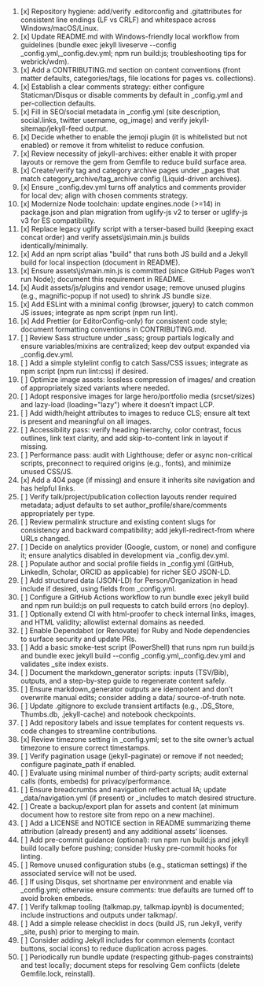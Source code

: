 1. [x] Repository hygiene: add/verify .editorconfig and .gitattributes for consistent line endings (LF vs CRLF) and whitespace across Windows/macOS/Linux.
2. [x] Update README.md with Windows-friendly local workflow from guidelines (bundle exec jekyll liveserve --config _config.yml,_config.dev.yml; npm run build:js; troubleshooting tips for webrick/wdm).
3. [x] Add a CONTRIBUTING.md section on content conventions (front matter defaults, categories/tags, file locations for pages vs. collections).
4. [x] Establish a clear comments strategy: either configure Staticman/Disqus or disable comments by default in _config.yml and per-collection defaults.
5. [x] Fill in SEO/social metadata in _config.yml (site description, social.links, twitter username, og_image) and verify jekyll-sitemap/jekyll-feed output.
6. [x] Decide whether to enable the jemoji plugin (it is whitelisted but not enabled) or remove it from whitelist to reduce confusion.
7. [x] Review necessity of jekyll-archives: either enable it with proper layouts or remove the gem from Gemfile to reduce build surface area.
8. [x] Create/verify tag and category archive pages under _pages that match category_archive/tag_archive config (Liquid-driven archives).
9. [x] Ensure _config.dev.yml turns off analytics and comments provider for local dev; align with chosen comments strategy.
10. [x] Modernize Node toolchain: update engines.node (>=14) in package.json and plan migration from uglify-js v2 to terser or uglify-js v3 for ES compatibility.
11. [x] Replace legacy uglify script with a terser-based build (keeping exact concat order) and verify assets\js\main.min.js builds identically/minimally.
12. [x] Add an npm script alias "build" that runs both JS build and a Jekyll build for local inspection (document in README).
13. [x] Ensure assets\js\main.min.js is committed (since GitHub Pages won’t run Node); document this requirement in README.
14. [x] Audit assets/js/plugins and vendor usage; remove unused plugins (e.g., magnific-popup if not used) to shrink JS bundle size.
15. [x] Add ESLint with a minimal config (browser, jquery) to catch common JS issues; integrate as npm script (npm run lint).
16. [x] Add Prettier (or EditorConfig-only) for consistent code style; document formatting conventions in CONTRIBUTING.md.
17. [ ] Review Sass structure under _sass; group partials logically and ensure variables/mixins are centralized; keep dev output expanded via _config.dev.yml.
18. [ ] Add a simple stylelint config to catch Sass/CSS issues; integrate as npm script (npm run lint:css) if desired.
19. [ ] Optimize image assets: lossless compression of images/ and creation of appropriately sized variants where needed.
20. [ ] Adopt responsive images for large hero/portfolio media (srcset/sizes) and lazy-load (loading="lazy") where it doesn’t impact LCP.
21. [ ] Add width/height attributes to images to reduce CLS; ensure alt text is present and meaningful on all images.
22. [ ] Accessibility pass: verify heading hierarchy, color contrast, focus outlines, link text clarity, and add skip-to-content link in layout if missing.
23. [ ] Performance pass: audit with Lighthouse; defer or async non-critical scripts, preconnect to required origins (e.g., fonts), and minimize unused CSS/JS.
24. [x] Add a 404 page (if missing) and ensure it inherits site navigation and has helpful links.
25. [ ] Verify talk/project/publication collection layouts render required metadata; adjust defaults to set author_profile/share/comments appropriately per type.
26. [ ] Review permalink structure and existing content slugs for consistency and backward compatibility; add jekyll-redirect-from where URLs changed.
27. [ ] Decide on analytics provider (Google, custom, or none) and configure it; ensure analytics disabled in development via _config.dev.yml.
28. [ ] Populate author and social profile fields in _config.yml (GitHub, LinkedIn, Scholar, ORCID as applicable) for richer SEO JSON-LD.
29. [ ] Add structured data (JSON-LD) for Person/Organization in head include if desired, using fields from _config.yml.
30. [ ] Configure a GitHub Actions workflow to run bundle exec jekyll build and npm run build:js on pull requests to catch build errors (no deploy).
31. [ ] Optionally extend CI with html-proofer to check internal links, images, and HTML validity; allowlist external domains as needed.
32. [ ] Enable Dependabot (or Renovate) for Ruby and Node dependencies to surface security and update PRs.
33. [ ] Add a basic smoke-test script (PowerShell) that runs npm run build:js and bundle exec jekyll build --config _config.yml,_config.dev.yml and validates _site index exists.
34. [ ] Document the markdown_generator scripts: inputs (TSV/Bib), outputs, and a step-by-step guide to regenerate content safely.
35. [ ] Ensure markdown_generator outputs are idempotent and don’t overwrite manual edits; consider adding a data/ source-of-truth note.
36. [ ] Update .gitignore to exclude transient artifacts (e.g., .DS_Store, Thumbs.db, .jekyll-cache) and notebook checkpoints.
37. [ ] Add repository labels and issue templates for content requests vs. code changes to streamline contributions.
38. [x] Review timezone setting in _config.yml; set to the site owner’s actual timezone to ensure correct timestamps.
39. [ ] Verify pagination usage (jekyll-paginate) or remove if not needed; configure paginate_path if enabled.
40. [ ] Evaluate using minimal number of third-party scripts; audit external calls (fonts, embeds) for privacy/performance.
41. [ ] Ensure breadcrumbs and navigation reflect actual IA; update _data/navigation.yml (if present) or _includes to match desired structure.
42. [ ] Create a backup/export plan for assets and content (at minimum document how to restore site from repo on a new machine).
43. [ ] Add a LICENSE and NOTICE section in README summarizing theme attribution (already present) and any additional assets’ licenses.
44. [ ] Add pre-commit guidance (optional): run npm run build:js and jekyll build locally before pushing; consider Husky pre-commit hooks for linting.
45. [ ] Remove unused configuration stubs (e.g., staticman settings) if the associated service will not be used.
46. [ ] If using Disqus, set shortname per environment and enable via _config.yml; otherwise ensure comments: true defaults are turned off to avoid broken embeds.
47. [ ] Verify talkmap tooling (talkmap.py, talkmap.ipynb) is documented; include instructions and outputs under talkmap/.
48. [ ] Add a simple release checklist in docs (build JS, run Jekyll, verify _site, push) prior to merging to main.
49. [ ] Consider adding Jekyll includes for common elements (contact buttons, social icons) to reduce duplication across pages.
50. [ ] Periodically run bundle update (respecting github-pages constraints) and test locally; document steps for resolving Gem conflicts (delete Gemfile.lock, reinstall).
